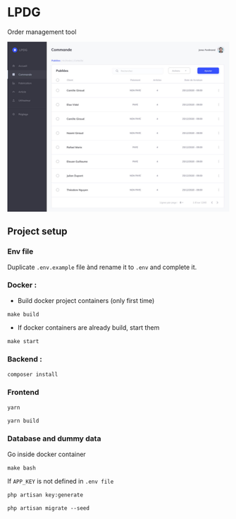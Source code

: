 # LPDG
Order management tool

![](screenshot.jpg)

## Project setup

### Env file
Duplicate `.env.example` file ànd rename it to `.env` and complete it.
### Docker :
- Build docker project containers (only first time)
```
make build
```
* If docker containers are already build, start them
```
make start
```
### Backend :

```
composer install
```
### Frontend
```
yarn
```
```
yarn build
```

### Database and dummy data
Go inside docker container
```
make bash
```
If `APP_KEY` is not defined in `.env file`
```
php artisan key:generate
````
```
php artisan migrate --seed
````
